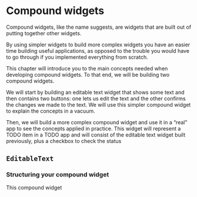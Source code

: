 # Compound widgets

Compound widgets, like the name suggests, are widgets that are built out of putting together other widgets.

By using simpler widgets to build more complex widgets you have an easier time building useful applications,
as opposed to the trouble you would have to go through if you implemented everything from scratch.

This chapter will introduce you to the main concepts needed when developing compound widgets.
To that end, we will be building two compound widgets.

We will start by building an editable text widget that shows some text and then contains two buttons:
one lets us edit the text and the other confirms the changes we made to the text.
We will use this simpler compound widget to explain the concepts in a vacuum.

Then, we will build a more complex compound widget and use it in a “real” app to see the concepts applied in practice.
This widget will represent a TODO item in a TODO app and will consist of the editable text widget built previously, plus a checkbox to check the status


## `EditableText`

### Structuring your compound widget

This compound widget
